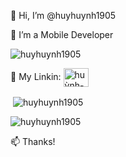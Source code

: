 👋 Hi, I’m @huyhuynh1905

👀 I’m a Mobile Developer
<p align="left"> <img src="https://komarev.com/ghpvc/?username=huyhuynh1905&label=Profile%20views&color=0e75b6&style=flat" alt="huyhuynh1905" /> </p>  

🌱 My Linkin: <a href="https://linkedin.com/in/huỳnh-huy-a91164156" target="blank"><img align="center" src="https://raw.githubusercontent.com/rahuldkjain/github-profile-readme-generator/master/src/images/icons/Social/linked-in-alt.svg" alt="huỳnh-huy-a91164156" height="30" width="40" /></a>  
  
<p>&nbsp;<img align="center" src="https://github-readme-stats.vercel.app/api?username=huyhuynh1905&show_icons=true&locale=en" alt="huyhuynh1905" /></p>  
  
<p><img align="center" src="https://github-readme-streak-stats.herokuapp.com/?user=huyhuynh1905&" alt="huyhuynh1905" /></p>

📫 Thanks!
<!---
huyhuynh1905/huyhuynh1905 is a ✨ special ✨ repository because its `README.md` (this file) appears on your GitHub profile.
You can click the Preview link to take a look at your changes.
--->
